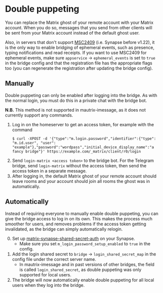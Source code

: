 # Double puppeting
You can replace the Matrix ghost of your remote account with your Matrix
account. When you do so, messages that you send from other clients will be sent
from your Matrix account instead of the default ghost user.

Also, in servers that don't support [MSC2409] (i.e. Synapse before v1.22), it is
the only way to enable bridging of ephemeral events, such as presence, typing
notifications and read receipts. If you want to use MSC2409 for ephemeral
events, make sure `appservice` -> `ephemeral_events` is set to `true` in the
bridge config and that the registration file has the appropriate flags too
(you can regenerate the registration after updating the bridge config).

[MSC2409]: https://github.com/matrix-org/matrix-doc/pull/2409

## Manually
Double puppeting can only be enabled after logging into the bridge. As with
the normal login, you must do this in a private chat with the bridge bot.

**N.B.** This method is not supported in mautrix-imessage, as it does not
currently support any commands.

1. Log in on the homeserver to get an access token, for example with the command
   ```shell
   $ curl -XPOST -d '{"type":"m.login.password","identifier":{"type": "m.id.user", "user": "example"},"password":"wordpass","initial_device_display_name":"a fancy bridge"}' https://example.com/_matrix/client/r0/login
   ```
2. Send `login-matrix <access token>` to the bridge bot. For the Telegram
   bridge, send `login-matrix` without the access token, then send the access
   token in a separate message.
3. After logging in, the default Matrix ghost of your remote account should
   leave rooms and your account should join all rooms the ghost was in
   automatically.

## Automatically
Instead of requiring everyone to manually enable double puppeting, you can give
the bridge access to log in on its own. This makes the process much smoother for
users, and removes problems if the access token getting invalidated, as the
bridge can simply automatically relogin.

0. Set up [matrix-synapse-shared-secret-auth] on your Synapse.
   * Make sure you set `m_login_password_setup_enabled` to `true` in the config.
1. Add the login shared secret to `bridge` → `login_shared_secret_map` in the
   config file under the correct server name.
   * In mautrix-imessage and in past versions of other bridges, the field is
     called `login_shared_secret`, as double puppeting was only supported for
     local users.
2. The bridge will now automatically enable double puppeting for all local users
   when they log into the bridge.

[matrix-synapse-shared-secret-auth]: https://github.com/devture/matrix-synapse-shared-secret-auth
